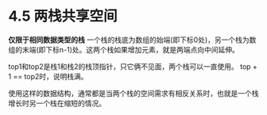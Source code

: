 # 4.5 两栈共享空间
**仅限于相同数据类型的栈**
一个栈的栈底为数组的始端(即下标0处)，另一个栈为数组的末端(即下标n-1)处。这两个栈如果增加元素，就是两端点向中间延伸。

top1和top2是栈1和栈2的栈顶指针，只它俩不见面，两个栈可以一直使用。
top + 1 == top2时，说明栈满。

使用这样的数据结构，通常都是当两个栈的空间需求有相反关系时，也就是一个栈增长时另一个栈在缩短的情况。